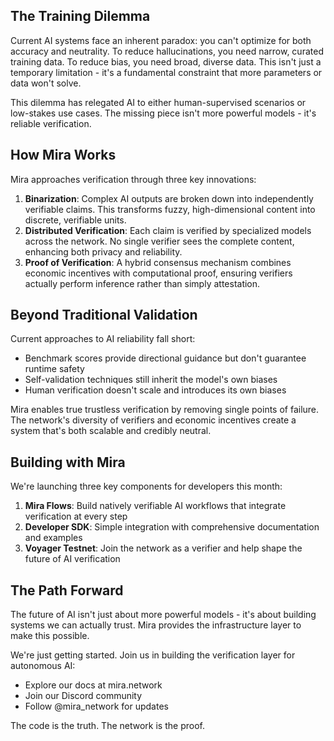 ## The Training Dilemma

Current AI systems face an inherent paradox: you can't optimize for both accuracy and neutrality. To reduce hallucinations, you need narrow, curated training data. To reduce bias, you need broad, diverse data. This isn't just a temporary limitation - it's a fundamental constraint that more parameters or data won't solve.

This dilemma has relegated AI to either human-supervised scenarios or low-stakes use cases. The missing piece isn't more powerful models - it's reliable verification.


## How Mira Works

Mira approaches verification through three key innovations:

1. **Binarization**: Complex AI outputs are broken down into independently verifiable claims. This transforms fuzzy, high-dimensional content into discrete, verifiable units.
2. **Distributed Verification**: Each claim is verified by specialized models across the network. No single verifier sees the complete content, enhancing both privacy and reliability.
3. **Proof of Verification**: A hybrid consensus mechanism combines economic incentives with computational proof, ensuring verifiers actually perform inference rather than simply attestation.

## Beyond Traditional Validation

Current approaches to AI reliability fall short:

- Benchmark scores provide directional guidance but don't guarantee runtime safety
- Self-validation techniques still inherit the model's own biases
- Human verification doesn't scale and introduces its own biases

Mira enables true trustless verification by removing single points of failure. The network's diversity of verifiers and economic incentives create a system that's both scalable and credibly neutral.

## Building with Mira

We're launching three key components for developers this month:

1. **Mira Flows**: Build natively verifiable AI workflows that integrate verification at every step
2. **Developer SDK**: Simple integration with comprehensive documentation and examples
3. **Voyager Testnet**: Join the network as a verifier and help shape the future of AI verification

## The Path Forward

The future of AI isn't just about more powerful models - it's about building systems we can actually trust. Mira provides the infrastructure layer to make this possible.

We're just getting started. Join us in building the verification layer for autonomous AI:

- Explore our docs at mira.network
- Join our Discord community
- Follow @mira_network for updates

The code is the truth. The network is the proof.
